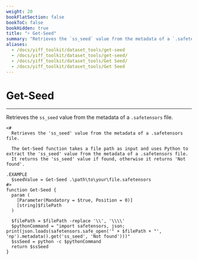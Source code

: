 ```yaml
---
weight: 20
bookFlatSection: false
bookToC: false
bookHidden: true
title: "⚡ Get-Seed"
summary: "Retrieves the `ss_seed` value from the metadata of a `.safetensors` file."
aliases:
  - /docs/yiff_toolkit/dataset_tools/get-seed
  - /docs/yiff_toolkit/dataset_tools/get-seed/
  - /docs/yiff_toolkit/dataset_tools/Get Seed/
  - /docs/yiff_toolkit/dataset_tools/Get Seed
---
```


<!--markdownlint-disable MD025 -->

# Get-Seed

---

Retrieves the `ss_seed` value from the metadata of a `.safetensors` file.

```pwsh
<#
  Retrieves the 'ss_seed' value from the metadata of a .safetensors file.

  The Get-Seed function takes a file path as input and uses Python to extract the 'ss_seed' value from the metadata of a .safetensors file.
  It returns the 'ss_seed' value if found, otherwise it returns 'Not found'.

.EXAMPLE
  $seedValue = Get-Seed .\path\to\your\file.safetensors
#>
function Get-Seed {
  param (
    [Parameter(Mandatory = $true, Position = 0)]
    [string]$filePath
  )

  $filePath = $filePath -replace '\\', '\\\\'
  $pythonCommand = "import safetensors, json; print(json.loads(safetensors.safe_open('" + $filePath + "', 'np').metadata().get('ss_seed', 'Not found')))"
  $ssSeed = python -c $pythonCommand
  return $ssSeed
}
```

